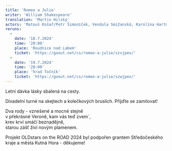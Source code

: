```yaml
---
title: 'Romeo a Julie'
writer: 'William Shakespeare'
translation: 'Martin Hilský'
actors: 'Matouš Košař/Petr Šimoníček, Vendula Smižanská, Karolína Hartmanová, David Šrejma, Tomáš Hart, Klára Urbanová/ Terezie Hakenova a Štěpán Krafka'
reruns:
  -  
    date: '18.7.2024'
    time: '20:00'
    place: 'Roudnice nad Labem'
    ticket: 'https://goout.net/cs/romeo-a-julie/szvjpex/'
  -  
    date: '19.7.2024'
    time: '20:00'
    place: 'hrad Točník'
    ticket: 'https://goout.net/cs/romeo-a-julie/szwjpex/'
---
```

Letní dávka lásky sbalená na cesty.

Divadelní turné na skejtech a kolečkových bruslích.
Přijďte se zamilovat!

Dva rody - vznešené a mocné stejně  
v překrásné Veroně, kam vás teď zvem´,  
krev krví smáčí beznadějně,  
starou zášť živí novým plamenem.   


Projekt OLDstars on the ROAD 2024 byl podpořen grantem Středočeského kraje a města Kutná Hora - děkujeme!
